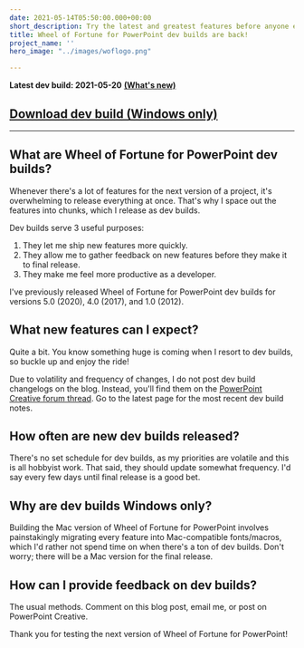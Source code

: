 ```yaml
---
date: 2021-05-14T05:50:00.000+00:00
short_description: Try the latest and greatest features before anyone else.
title: Wheel of Fortune for PowerPoint dev builds are back!
project_name: ''
hero_image: "../images/woflogo.png"

---
```

**Latest dev build: 2021-05-20** [**(What's new)**](https://powerpointcreative.forumotion.com/t126p40-wheel-of-fortune-for-powerpoint-games-by-tim#2130)

## [Download dev build (Windows only)](https://drive.google.com/uc?id=1DXny0qh1nsWuf_A8QheucmLgy-1oQOyr&export=download)

***

## What are Wheel of Fortune for PowerPoint dev builds?

Whenever there's a lot of features for the next version of a project, it's overwhelming to release everything at once. That's why I space out the features into chunks, which I release as dev builds.

Dev builds serve 3 useful purposes:

1. They let me ship new features more quickly.
2. They allow me to gather feedback on new features before they make it to final release.
3. They make me feel more productive as a developer.

I've previously released Wheel of Fortune for PowerPoint dev builds for versions 5.0 (2020), 4.0 (2017), and 1.0 (2012).

## What new features can I expect?

Quite a bit. You know something huge is coming when I resort to dev builds, so buckle up and enjoy the ride!

Due to volatility and frequency of changes, I do not post dev build changelogs on the blog. Instead, you'll find them on the [PowerPoint Creative forum thread](https://powerpointcreative.forumotion.com/t126p40-wheel-of-fortune-for-powerpoint-games-by-tim#2128). Go to the latest page for the most recent dev build notes.

## How often are new dev builds released?

There's no set schedule for dev builds, as my priorities are volatile and this is all hobbyist work. That said, they should update somewhat frequency. I'd say every few days until final release is a good bet.

## Why are dev builds Windows only?

Building the Mac version of Wheel of Fortune for PowerPoint involves painstakingly migrating every feature into Mac-compatible fonts/macros, which I'd rather not spend time on when there's a ton of dev builds. Don't worry; there will be a Mac version for the final release.

## How can I provide feedback on dev builds?

The usual methods. Comment on this blog post, email me, or post on PowerPoint Creative.

Thank you for testing the next version of Wheel of Fortune for PowerPoint!
